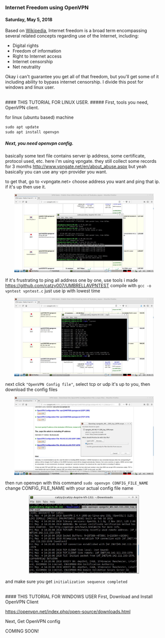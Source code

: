 ### **Internet Freedom using OpenVPN**
#### Saturday, May 5, 2018

Based on [Wikipedia](https://en.wikipedia.org/wiki/Internet_freedom), Internet freedom 
is a broad term encompassing several related concepts regarding use of the Internet, 
including:
* Digital rights
* Freedom of information
* Right to Internet access
* Internet censorship
* Net neutrality

Okay i can't guarantee you get all of that freedom, but you'll get some of it including 
ability to bypass internet censorship. I divide this post for windows and linux user.

<br>
#### THIS TUTORIAL FOR LINUX USER.
##### First, tools you need, OpenVPN client. 

for linux (ubuntu based) machine 
```
sudo apt update
sudo apt install openvpn
```

##### Next, you need openvpn config.
basically some text file contains server ip address, some certificate, protocol used, 
etc. here i'm using vpngate. they still collect some records for 3 months 
<http://www.vpngate.net/en/about_abuse.aspx> but yeah basically you can use 
any vpn provider you want. 

to get that, go to <vpngate.net> choose address you want and ping that ip. if it's 
up then use it. 
<p align="center">
	<img src="./posts/2018-05-05-internet-freedom-using-openvpn/1.jpg" height="250px" alt="ping">
</p> 

If it's frustrating to ping all address one by one, use tools i made 
<https://github.com/catzy007/UMBRELLAVPNTEST> compile with `gcc -o vpntest vpntest.c` 
just use ip with lowest time
<p align="center">
	<img src="./posts/2018-05-05-internet-freedom-using-openvpn/2.jpg" height="250px" alt="vpntest">
</p> 

next click `"OpenVPN Config file"`, select tcp or udp it's up to you, then download the config files
<p align="center">
	<img src="./posts/2018-05-05-internet-freedom-using-openvpn/3.jpg" height="250px" alt="download">
</p> 

then run openvpn with this command `sudo openvpn CONFIG_FILE_NAME` change CONFIG_FILE_NAME with your 
actual config file name
<p align="center">
	<img src="./posts/2018-05-05-internet-freedom-using-openvpn/4.jpg" height="250px" alt="run ovpn">
</p> 

and make sure you get `initialization sequence completed`

<br>
#### THIS TUTORIAL FOR WINDOWS USER
First, Download and Install OpenVPN Client

https://openvpn.net/index.php/open-source/downloads.html

Next, Get OpenVPN config

COMING SOON! 
